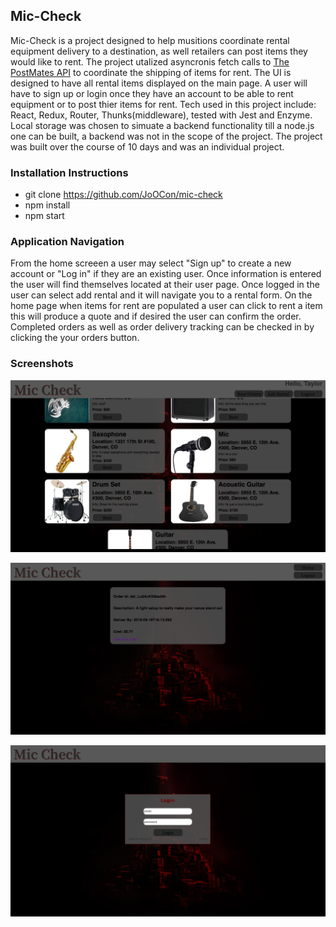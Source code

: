 ## Mic-Check

Mic-Check is a project designed to help musitions coordinate rental equipment delivery to a destination, as well retailers can post items they would like to rent. The project utalized asyncronis fetch calls to [The PostMates API](https://postmates.com/ "The PostMates API") to coordinate the shipping of items for rent. The UI is designed to have all rental items displayed on the main page. A user will have to sign up or login once they have an account to be able to rent equipment or to post thier items for rent. Tech used in this project include: React, Redux, Router, Thunks(middleware), tested with Jest and Enzyme. Local storage was chosen to simuate a backend functionality till a node.js one can be built, a backend was not in the scope of the project. The project was built over the course of 10 days and was an individual project.

### Installation Instructions

* git clone https://github.com/JoOCon/mic-check
* npm install
* npm start

### Application Navigation

From the home screeen a user may select "Sign up" to create a new account or "Log in" if they are an existing user. Once information is entered the user will find themselves located at their user page. Once logged in the user can select add rental and it will navigate you to a rental form. On the home page when items for rent are populated a user can click to rent a item this will produce a quote and if desired the user can confirm the order. Completed orders as well as order delivery tracking can be checked in by clicking the your orders button.

### Screenshots

![on-page-load](src/images/home-page.png)  

![on-page-load](src/images/complete.png) 

![on-page-load](src/images/login.png)  
